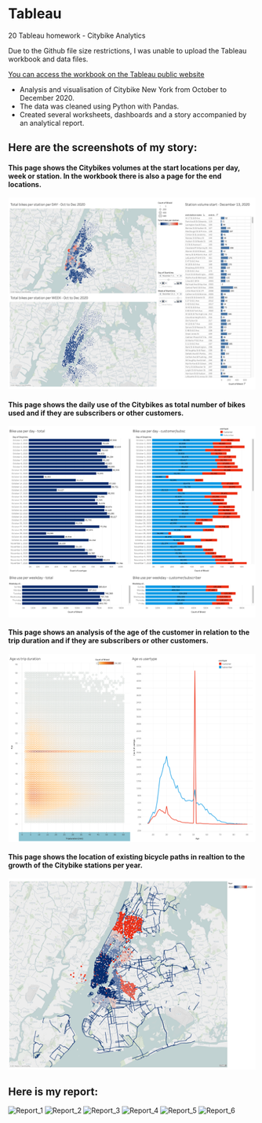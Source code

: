 # Tableau
20 Tableau homework - Citybike Analytics

Due to the Github file size restrictions, I was unable to upload the Tableau workbook and data files.

[You can access the workbook on the Tableau public website](https://public.tableau.com/views/20Tableauhomework-CitybikeNewYork/Story?:language=en&:display_count=y&publish=yes&:origin=viz_share_link)

* Analysis and visualisation of Citybike New York from October to December 2020.
* The data was cleaned using Python with Pandas.
* Created several worksheets, dashboards and a story accompanied by an analytical report.

## Here are the screenshots of my story:

#### This page shows the Citybikes volumes at the start locations per day, week or station. In the workbook there is also a page for the end locations.
![Start_location_volume](Project_screenshots/Start_location_volume.png)

#### This page shows the daily use of the Citybikes as total number of bikes used and if they are subscribers or other customers.
![daily_use](Project_screenshots/daily_use.png)

#### This page shows an analysis of the age of the customer in relation to the trip duration and if they are subscribers or other customers.
![age_analysis](Project_screenshots/age_analysis.png)

#### This page shows the location of existing bicycle paths in realtion to the growth of the Citybike stations per year.
![bikepaths_vs_sitybikestations](Project_screenshots/bikepaths_vs_sitybikestations.png)

## Here is my report:

![Report_1](Project_screenshots/Report_1.png)
![Report_2](Project_screenshots/Report_2.png)
![Report_3](Project_screenshots/Report_3.png)
![Report_4](Project_screenshots/Report_4.png)
![Report_5](Project_screenshots/Report_5.png)
![Report_6](Project_screenshots/Report_6.png)
